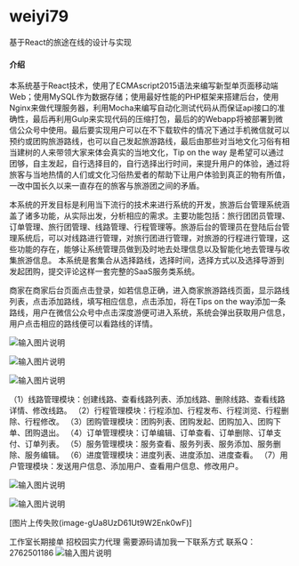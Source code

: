 # weiyi79
基于React的旅途在线的设计与实现

#### 介绍
本系统基于React技术，使用了ECMAscript2015语法来编写新型单页面移动端Web；使用MySQL作为数据存储；使用最好性能的PHP框架来搭建后台，使用Nginx来做代理服务器，利用Mocha来编写自动化测试代码从而保证api接口的准确性，最后再利用Gulp来实现代码的压缩打包，最后的的Webapp将被部署到微信公众号中使用。最后要实现用户可以在不下载软件的情况下通过手机微信就可以预约或团购旅游路线，也可以自己发起旅游路线，最后由那些对当地文化习俗有相当建树的人来带领大家来体会真实的当地文化，Tip on the way 是希望可以通过团够，自主发起，自行选择目的，自行选择出行时间，来提升用户的体验，通过将旅客与当地热情的人们或文化习俗热爱者的帮助下让用户体验到真正的物有所值，一改中国长久以来一直存在的旅客与旅游团之间的矛盾。

本系统的开发目标是利用当下流行的技术来进行系统的开发，旅游后台管理系统涵盖了诸多功能，从实际出发，分析相应的需求。主要功能包括：旅行团团员管理、订单管理、旅行团管理、线路管理、行程管理等。旅游后台的管理员在登陆后台管理系统后，可以对线路进行管理，对旅行团进行管理，对旅游的行程进行管理，这些功能的存在，能够让系统管理员做到及时地去处理信息以及智能化地去管理与收集旅游信息。
本系统是套集合从选择路线，选择时间，选择方式以及选择导游到发起团购，提交评论这样一套完整的SaaS服务类系统。


商家在商家后台页面点击登录，如若信息正确，进入商家旅游路线页面，显示路线列表，点击添加路线，填写相应信息，点击添加，将在Tips on the way添加一条路线，用户在微信公众号中点击深度游便可进入系统，系统会弹出获取用户信息，用户点击相应的路线便可以看路线的详情。

![输入图片说明](https://images.gitee.com/uploads/images/2020/1202/001925_6fa2e02e_4865385.png "屏幕截图.png")

![输入图片说明](https://images.gitee.com/uploads/images/2020/1202/001935_fa44f431_4865385.png "屏幕截图.png")

![输入图片说明](https://images.gitee.com/uploads/images/2020/1202/002000_b809b25b_4865385.png "屏幕截图.png")

（1）线路管理模块：创建线路、查看线路列表、添加线路、删除线路、查看线路详情、修改线路。
（2）行程管理模块：行程添加、行程发布、行程浏览、行程删除、行程修改。
（3）团购管理模块：团购列表、团购发起、团购加入、团购下单、团购退出。
（4）订单管理模块：订单编辑、订单查看、订单删除、订单支付、订单列表。
（5）服务管理模块：服务查看、服务列表、服务添加、服务删除、服务编辑。
（6）进度管理模块：进度列表、进度添加、进度查看。
（7）用户管理模块：发送用户信息、添加用户、查看用户信息、修改用户。


![输入图片说明](https://images.gitee.com/uploads/images/2020/1202/002022_fecda023_4865385.png "屏幕截图.png")

![输入图片说明](https://images.gitee.com/uploads/images/2020/1202/002037_35f0f587_4865385.png "屏幕截图.png")

[图片上传失败(image-gUa8UzD61Ut9W2Enk0wF)]

工作室长期接单 招校园实力代理
需要源码请加我一下联系方式
联系Q：2762501186
![输入图片说明](https://images.gitee.com/uploads/images/2020/1119/003728_cd598bb9_4865385.jpeg "微信.jpg")

